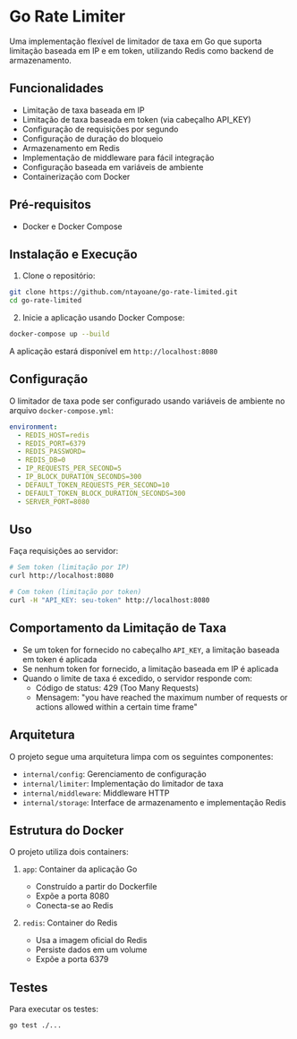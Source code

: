 # Go Rate Limiter

Uma implementação flexível de limitador de taxa em Go que suporta limitação baseada em IP e em token, utilizando Redis como backend de armazenamento.

## Funcionalidades

- Limitação de taxa baseada em IP
- Limitação de taxa baseada em token (via cabeçalho API_KEY)
- Configuração de requisições por segundo
- Configuração de duração do bloqueio
- Armazenamento em Redis
- Implementação de middleware para fácil integração
- Configuração baseada em variáveis de ambiente
- Containerização com Docker

## Pré-requisitos

- Docker e Docker Compose

## Instalação e Execução

1. Clone o repositório:
```bash
git clone https://github.com/ntayoane/go-rate-limited.git
cd go-rate-limited
```

2. Inicie a aplicação usando Docker Compose:
```bash
docker-compose up --build
```

A aplicação estará disponível em `http://localhost:8080`

## Configuração

O limitador de taxa pode ser configurado usando variáveis de ambiente no arquivo `docker-compose.yml`:

```yaml
environment:
  - REDIS_HOST=redis
  - REDIS_PORT=6379
  - REDIS_PASSWORD=
  - REDIS_DB=0
  - IP_REQUESTS_PER_SECOND=5
  - IP_BLOCK_DURATION_SECONDS=300
  - DEFAULT_TOKEN_REQUESTS_PER_SECOND=10
  - DEFAULT_TOKEN_BLOCK_DURATION_SECONDS=300
  - SERVER_PORT=8080
```

## Uso

Faça requisições ao servidor:
```bash
# Sem token (limitação por IP)
curl http://localhost:8080

# Com token (limitação por token)
curl -H "API_KEY: seu-token" http://localhost:8080
```

## Comportamento da Limitação de Taxa

- Se um token for fornecido no cabeçalho `API_KEY`, a limitação baseada em token é aplicada
- Se nenhum token for fornecido, a limitação baseada em IP é aplicada
- Quando o limite de taxa é excedido, o servidor responde com:
  - Código de status: 429 (Too Many Requests)
  - Mensagem: "you have reached the maximum number of requests or actions allowed within a certain time frame"

## Arquitetura

O projeto segue uma arquitetura limpa com os seguintes componentes:

- `internal/config`: Gerenciamento de configuração
- `internal/limiter`: Implementação do limitador de taxa
- `internal/middleware`: Middleware HTTP
- `internal/storage`: Interface de armazenamento e implementação Redis

## Estrutura do Docker

O projeto utiliza dois containers:

1. `app`: Container da aplicação Go
   - Construído a partir do Dockerfile
   - Expõe a porta 8080
   - Conecta-se ao Redis

2. `redis`: Container do Redis
   - Usa a imagem oficial do Redis
   - Persiste dados em um volume
   - Expõe a porta 6379

## Testes

Para executar os testes:
```bash
go test ./...
```